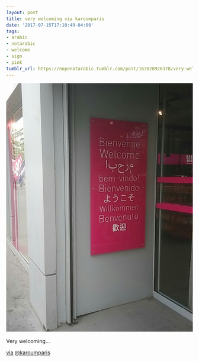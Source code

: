 ```yaml
---
layout: post
title: very welcoming via karoumparis
date: '2017-07-15T17:10:49-04:00'
tags:
- arabic
- notarabic
- welcome
- sign
- pink
tumblr_url: https://nopenotarabic.tumblr.com/post/163028926378/very-welcoming-via-karoumparis
---
```

 ![](/tumblr_files/tumblr_ot5hi14msS1tz29g7o1_1280.jpg)  

Very welcoming…

[via](https://twitter.com/karoumparis/status/886232053737455616) [@karoumparis](https://twitter.com/karoumparis)

